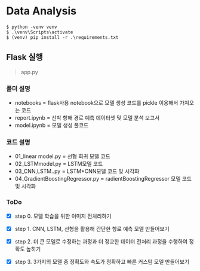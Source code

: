 # Data Analysis

```shell
$ python -venv venv
$ .\venv\Scripts\activate
$ (venv) pip install -r .\requirements.txt
```

## Flask 실행
> app.py


### 폴더 설명
- notebooks = flask사용 notebook으로 모델 생성 코드를 pickle 이용해서 가져오는 코드 
- report.ipynb = 선박 항해 경로 예측 데이터셋 및 모델 분석 보고서
- model.ipynb = 모델 생성 풀코드

### 코드 설명
- 01_linear model.py = 선형 회귀 모델 코드
- 02_LSTMmodel.py = LSTM모델 코드
- 03_CNN,LSTM..py = LSTM+CNN모델 코드 및 시각화 
- 04_GradientBoostingRegressor.py = radientBoostingRegressor 모델  코드 및 시각화

### ToDo

- [x] step 0. 모델 학습을 위한 이미지 전처리하기
- [x] step 1. CNN, LSTM, 선형을 활용해 간단한 항로 예측 모델 만들어보기
- [x] step 2. 더 큰 모델로 수정하는 과정과 더 정교한 데이터 전처리 과정을 수행하여 정확도 높히기
- [x] step 3. 3가지의 모델 중 정확도와 속도가 정확하고 빠른 커스텀 모델 만들어보기


